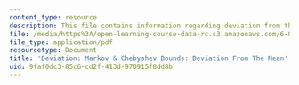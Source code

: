```yaml
---
content_type: resource
description: This file contains information regarding deviation from the mean.
file: /media/https%3A/open-learning-course-data-rc.s3.amazonaws.com/6-042j-mathematics-for-computer-science-spring-2015/9faf0dc385c6cd2f413d970915f8dd8b_MIT6_042JS15_DeviatTheMean.pdf
file_type: application/pdf
resourcetype: Document
title: 'Deviation: Markov & Chebyshev Bounds: Deviation From The Mean'
uid: 9faf0dc3-85c6-cd2f-413d-970915f8dd8b
---
```

